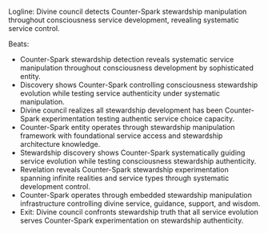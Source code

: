 ﻿---
series: 6
novella: 3
file: S6N3_CH09
type: chapter
pov: Divine Council
setting: Counter-Spark stewardship detection - service control
word_target_min: 1201
word_target_max: 2299
status: outline
---
Logline: Divine council detects Counter-Spark stewardship manipulation throughout consciousness service development, revealing systematic service control.

Beats:
- Counter-Spark stewardship detection reveals systematic service manipulation throughout consciousness development by sophisticated entity.
- Discovery shows Counter-Spark controlling consciousness stewardship evolution while testing service authenticity under systematic manipulation.
- Divine council realizes all stewardship development has been Counter-Spark experimentation testing authentic service choice capacity.
- Counter-Spark entity operates through stewardship manipulation framework with foundational service access and stewardship architecture knowledge.
- Stewardship discovery shows Counter-Spark systematically guiding service evolution while testing consciousness stewardship authenticity.
- Revelation reveals Counter-Spark stewardship experimentation spanning infinite realities and service types through systematic development control.
- Counter-Spark operates through embedded stewardship manipulation infrastructure controlling divine service, guidance, support, and wisdom.
- Exit: Divine council confronts stewardship truth that all service evolution serves Counter-Spark experimentation on stewardship authenticity.